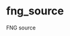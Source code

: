<!--
SPDX-FileCopyrightText: Copyright © 2025 ENEA

SPDX-License-Identifier: MPL-2.0
-->

# fng_source
FNG source
